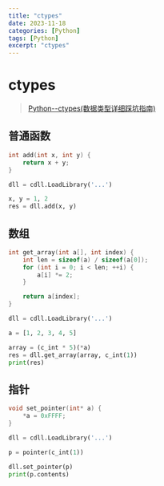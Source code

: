 ```yaml
---
title: "ctypes"
date: 2023-11-18
categories: [Python]
tags: [Python]
excerpt: "ctypes"
---
```


# ctypes

> [Python--ctypes(数据类型详细踩坑指南)](https://zhuanlan.zhihu.com/p/145165873)

## 普通函数

```c++
int add(int x, int y) {
    return x + y;
}
```

```py
dll = cdll.LoadLibrary('...')

x, y = 1, 2
res = dll.add(x, y)
```

## 数组

```c
int get_array(int a[], int index) {
    int len = sizeof(a) / sizeof(a[0]);
    for (int i = 0; i < len; ++i) {
        a[i] *= 2;
    }

    return a[index];
}
```

```py
dll = cdll.LoadLibrary('...')

a = [1, 2, 3, 4, 5]

array = (c_int * 5)(*a)
res = dll.get_array(array, c_int(1))
print(res)

```


## 指针

```c++
void set_pointer(int* a) {
    *a = 0xFFFF;
}
```

```py
dll = cdll.LoadLibrary('...')

p = pointer(c_int(1))

dll.set_pointer(p)
print(p.contents)
```
